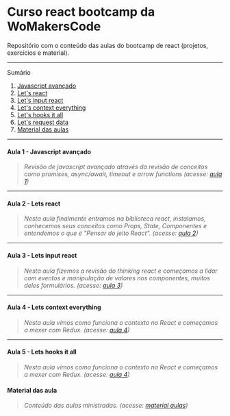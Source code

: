 # Curso react bootcamp da WoMakersCode

Repositório com o conteúdo das aulas do bootcamp de react (projetos, exercícios e material).

---

Sumário

1.  [Javascript avançado](#aula-1-javascript-avancado)
2.  [Let's react](#aula-2-lets-react)
3.  [Let's input react](#aula-3-lets-input-react)
4.  [Let's context everything](#aula-4-lets-context-everything)
5.  [Let's hooks it all](#aula-5-lets-hooks-it-all)
6.  [Let's request data](#aula-6-lets-request-data)
7.  [Material das aulas](#material-aulas)

---

<div id='aula-1-javascript-avancado'/>

#### Aula 1 - Javascript avançado

> _Revisão de javascript avançado através da revisão de conceitos como promises, async/await, timeout e arrow functions (acesse: [aula 1](./aula-1-javascript-avancado))_

---

<div id='aula-2-lets-react'/>

#### Aula 2 - Lets react

> _Nesta aula finalmente entramos na biblioteca react, instalamos, conhecemos seus conceitos como Props, State, Componentes e entendemos o que é "Pensar do jeito React". (acesse: [aula 2](./aula-2-lets-react))_

---

<div id='aula-3-lets-input-react'/>

#### Aula 3 - Lets input react

> _Nesta aula fizemos a revisão do thinking react e começamos a lidar com eventos e manipulação de valores nos componentes, muitos deles formulários. (acesse: [aula 3](./aula-3-lets-input-react))_

---

<div id='aula-4-lets-context-everything'/>

#### Aula 4 - Lets context everything

> _Nesta aula vimos como funciona o contexto no React e começamos a mexer com Redux. (acesse: [aula 4](./aula-4-lets-context-everything))_

---

<div id='aula-5-lets-hooks-it-all'/>

#### Aula 5 - Lets hooks it all

> _Nesta aula vimos como funciona o contexto no React e começamos a mexer com Redux. (acesse: [aula 4](./aula-4-lets-context-everything))_

<div id='material-aulas'/>

#### Material das aula

> _Conteúdo das aulas ministradas. (acesse: [material aulas](./material-aulas))_
